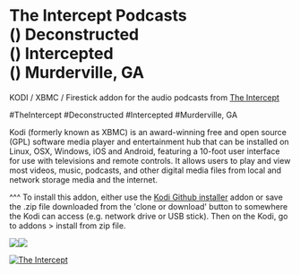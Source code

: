The Intercept Podcasts<br>
() Deconstructed<br>
() Intercepted<br>
() Murderville, GA<br>
=============================

KODI / XBMC / Firestick addon for the audio podcasts from <a href="https://theintercept.com/podcasts">The Intercept</a>

#TheIntercept
#Deconstructed
#Intercepted
#Murderville, GA

Kodi (formerly known as XBMC) is an award-winning free and open source (GPL) software media player and entertainment hub that can be installed on Linux, OSX, Windows, iOS and Android, featuring a 10-foot user interface for use with televisions and remote controls. It allows users to play and view most videos, music, podcasts, and other digital media files from local and network storage media and the internet.<br>

^^^ To install this addon, either use the <a href="https://www.tvaddons.co/github-browser-kodi/">Kodi Github installer</a> addon or save the .zip file downloaded from the 'clone or download' button to somewhere the Kodi can access (e.g. network drive or USB stick). Then on the Kodi, go to addons > install from zip file.<br>

<a href="http://www.npr.org/podcasts"><img src="https://www.brandchannel.com/wp-content/uploads/2016/11/npr-podcast-menu-2016-november.jpg"><a href="http://www.kodi.tv"><img src="https://kodi.tv/sites/default/files/page/field_image/about--devices.jpg">


<a href="https://www.theintercept.com"><img src="https://proxy.duckduckgo.com/iu/?u=https%3A%2F%2Fcdn01.theintercept.com%2Fstatic%2Flogo-rectangle.png&f=1" alt="The Intercept">
